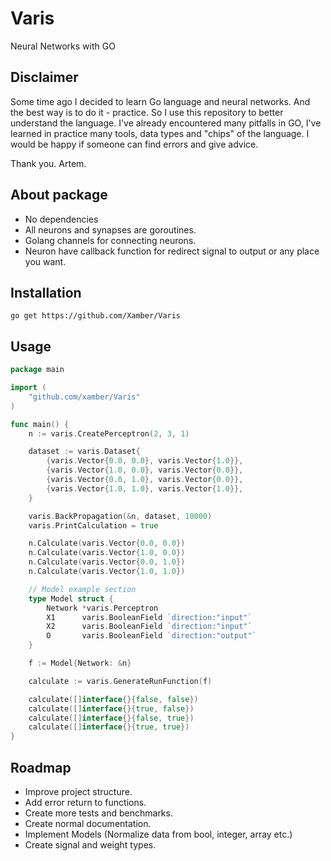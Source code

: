 # Varis
Neural Networks with GO

## Disclaimer
Some time ago I decided to learn Go language and neural networks.
And the best way is to do it - practice. So I use this repository to better understand the language.
I've already encountered many pitfalls in GO, I've learned in practice many tools, data types and "chips" of the language.
I would be happy if someone can find errors and give advice.

Thank you. Artem.

## About package
- No dependencies
- All neurons and synapses are goroutines.
- Golang channels for connecting neurons.
- Neuron have callback function for redirect signal to output or any place you want.

## Installation
    go get https://github.com/Xamber/Varis

## Usage
```go
package main

import (
	"github.com/xamber/Varis"
)

func main() {
	n := varis.CreatePerceptron(2, 3, 1)

	dataset := varis.Dataset{
		{varis.Vector{0.0, 0.0}, varis.Vector{1.0}},
		{varis.Vector{1.0, 0.0}, varis.Vector{0.0}},
		{varis.Vector{0.0, 1.0}, varis.Vector{0.0}},
		{varis.Vector{1.0, 1.0}, varis.Vector{1.0}},
	}

	varis.BackPropagation(&n, dataset, 10000)
	varis.PrintCalculation = true

	n.Calculate(varis.Vector{0.0, 0.0})
	n.Calculate(varis.Vector{1.0, 0.0})
	n.Calculate(varis.Vector{0.0, 1.0})
	n.Calculate(varis.Vector{1.0, 1.0})

	// Model example section
	type Model struct {
		Network *varis.Perceptron
		X1      varis.BooleanField `direction:"input"`
		X2      varis.BooleanField `direction:"input"`
		O       varis.BooleanField `direction:"output"`
	}

	f := Model{Network: &n}

	calculate := varis.GenerateRunFunction(f)

	calculate([]interface{}{false, false})
	calculate([]interface{}{true, false})
	calculate([]interface{}{false, true})
	calculate([]interface{}{true, true})
}

```
## Roadmap
- Improve project structure.
- Add error return to functions.
- Create more tests and benchmarks.
- Create normal documentation.
- Implement Models (Normalize data from bool, integer, array etc.)
- Create signal and weight types.


